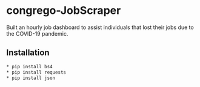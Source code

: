 # congrego-JobScraper
Built an hourly job dashboard to assist individuals that lost their jobs due to the COVID-19 pandemic.

## Installation
```bash
* pip install bs4
* pip install requests
* pip install json
```
